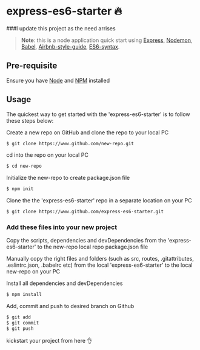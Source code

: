 # express-es6-starter :fire:
###I update this project as the need arrises

> **Note**: this is a node application quick start using [Express](https://expressjs.com), [Nodemon](https://nodemon.io), [Babel](https://babeljs.io), [Airbnb-style-guide](http://airbnb.io/javascript), [ES6-syntax](https://developer.mozilla.org/en-US/docs/Web/JavaScript/New_in_JavaScript/ECMAScript_2015_support_in_Mozilla).

## Pre-requisite

Ensure you have [Node](https://nodejs.org/en/) and [NPM](https://www.npmjs.com/) installed
## Usage

The quickest way to get started with the 'express-es6-starter' is to follow these steps below:

Create a new repo on GitHub and clone the repo to your local PC

```bash
$ git clone https://www.github.com/new-repo.git
```

cd into the repo on your local PC

```bash
$ cd new-repo
```

Initialize the new-repo to create package.json file

```bash
$ npm init
```

Clone the the 'express-es6-starter' repo in a separate location on your PC

```bash
$ git clone https://www.github.com/express-es6-starter.git
```
### Add these files into your new project

Copy the scripts, dependencies and devDependencies from the 'express-es6-starter' to the new-repo local repo package.json file

Manually copy the right files and folders (such as src, routes, .gitattributes, .eslintrc.json, .babelrc etc) from the local 'express-es6-starter' to the local new-repo on your PC

Install all dependencies and devDependencies

```bash
$ npm install
```

Add, commit and push to desired branch on Github

```bash
$ git add
$ git commit
$ git push
```
kickstart your project from here :ok_hand:
